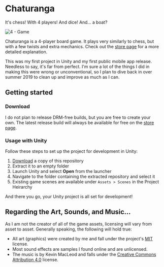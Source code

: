 # Chaturanga

It's chess! With 4 players! And dice! And... a boat?

![4 - Game](https://user-images.githubusercontent.com/37934912/54872693-8e5ad600-4d9e-11e9-85a1-4935ae610f23.PNG)

Chaturanga is a 4-player board game. It plays very similarly to chess, but with a few twists and extra mechanics. Check out the [store page](https://play.google.com/store/apps/details?id=com.Livid.Chaturanga) for a more detailed explanation.

This was my first project in Unity and my first public mobile app release. Needless to say, it's
far from perfect. I'm sure a lot of the things I did in making this were wrong or unconventional, so I plan to dive back in over summer 2019 to clean up and improve as much as I can.

## Getting started

### **Download**

I do not plan to release DRM-free builds, but you are free to create your own. The latest release build will always be available for free on the [store page](https://play.google.com/store/apps/details?id=com.Livid.Chaturanga).

### **Usage with Unity**

Follow these steps to set up the project for development in Unity:

1. [Download](https://github.com/jacob-ressler/chaturanga/archive/master.zip) a copy of this repository
2. Extract it to an empty folder
3. Launch Unity and select **Open** from the launcher
4. Navigate to the folder containing the extracted repository and select it
5. Existing game scenes are available under `Assets > Scenes` in the Project Heirarchy

And there you go, your Unity project is all set for development!

## Regarding the Art, Sounds, and Music...

As I am not the creator of all of the game assets, licensing will vary from asset to asset. Generally speaking, the following will hold true:
- All art (graphics) were created by me and fall under the project's [MIT](https://opensource.org/licenses/MIT) license.
- Most sound effects are samples I found online and are unlicensed.
- The music is by Kevin MacLeod and falls under the [Creative Commons Attribution 4.0](https://creativecommons.org/licenses/by/4.0/us/) license.
